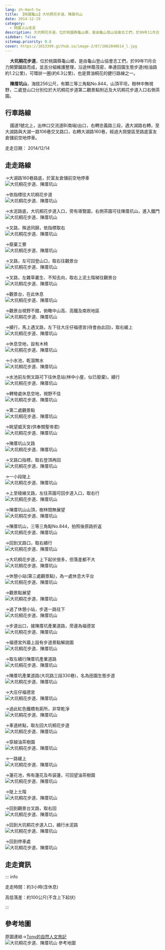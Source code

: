 ```yaml
---
lang: zh-Hant-tw
title: 【桃園龜山】大坑桐花步道、陳厝坑山
date: 2014-12-19
category: 
  - 桃園上山走走
description: 大坑桐花步道，位於桃園縣龜山鄉，是由龜山登山協會志工們，於99年11月合力開墾鋪路而成，並且分組維護整理，沿途林蔭茂密，串連田園生態步道(柏油路約1.2公里)，可環狀一圈(約6.3公里)，也是賞油桐花的健行路線之一。陳厝坑山，海拔256公尺，山頂平坦，樹林中無視野。
sidebar: false
sitemap.priority: 0.8
cover: https://1013399.github.io/image-2/87/1062840614_l.jpg
---
```


    **大坑桐花步道**，位於桃園縣龜山鄉，是由龜山登山協會志工們，於99年11月合力開墾鋪路而成，並且分組維護整理，沿途林蔭茂密，串連田園生態步道(柏油路約1.2公里)，可環狀一圈(約6.3公里)，也是賞油桐花的健行路線之一。  

    **陳厝坑山**，海拔256公尺，有顆三等三角點No.844，山頂平坦，樹林中無視野，二處登山口分別位於大坑桐花步道第二觀景點附近及大坑桐花步道入口右側茶園。

<!-- more -->

## 行車路線 
    國道1號北上，出林口交流道B(南端)出口，右轉忠義路三段，遇大湖路右轉，至大湖路與大湖一路106巷交叉路口，右轉大湖路160巷，經過大崗營區至路底富友倉儲前空地停車。

走走日期： 2014/12/14

## 走走路線
→大湖路160巷路底，於富友倉儲前空地停車  
![大坑桐花步道、陳厝坑山](https://1013399.github.io/image-2/87/1062840806_l.jpg)

→依指標往大坑桐花步道  
![大坑桐花步道、陳厝坑山](https://1013399.github.io/image-2/87/1062839306_l.jpg)

→水泥路底，大坑桐花步道入口，旁有導覽圖，右側茶園可往陳厝坑山，進入鐵門  
![大坑桐花步道、陳厝坑山](https://1013399.github.io/image-2/87/1062837250_l.jpg)

→叉路，殊途同歸，依指標取右  
![大坑桐花步道、陳厝坑山](https://1013399.github.io/image-2/87/1062839492_l.jpg)

→廢棄工寮  
![大坑桐花步道、陳厝坑山](https://1013399.github.io/image-2/87/1062840811_l.jpg)

→叉路，左可回登山口，取右往觀景台  
![大坑桐花步道、陳厝坑山](https://1013399.github.io/image-2/87/1062839784_l.jpg)

→叉路，左雜草叢生、不知去向，取右上泥土階梯往觀景台  
![大坑桐花步道、陳厝坑山](https://1013399.github.io/image-2/87/1062839504_l.jpg)

→觀景台，在此休息  
![大坑桐花步道、陳厝坑山](https://1013399.github.io/image-2/87/1062840215_l.jpg)

→觀景台視野不錯，俯瞰中山高、高鐵及南崁地區  
![大坑桐花步道、陳厝坑山](https://1013399.github.io/image-2/87/1062840614_l.jpg)

→續行，馬上遇叉路，左下往大庄仔福德宮(待會由此回)，取右緩上  
![大坑桐花步道、陳厝坑山](https://1013399.github.io/image-2/87/1062840110_l.jpg)

→休息空地，設有木椅  
![大坑桐花步道、陳厝坑山](https://1013399.github.io/image-2/87/1062837253_l.jpg)

→小水池，乾涸無水  
![大坑桐花步道、陳厝坑山](https://1013399.github.io/image-2/87/1062840710_l.jpg)

→水池前左側叉路可下往休息站(林中小屋，似已廢棄)，續行  
![大坑桐花步道、陳厝坑山](https://1013399.github.io/image-2/87/1062840812_l.jpg)

→轉彎處休息空地，視野不佳  
![大坑桐花步道、陳厝坑山](https://1013399.github.io/image-2/87/1062839096_l.jpg)

→第二處觀景點  
![大坑桐花步道、陳厝坑山](https://1013399.github.io/image-2/87/1062839912_l.jpg)

→眺望威天宮(供奉關聖帝君)  
![大坑桐花步道、陳厝坑山](https://1013399.github.io/image-2/87/1062841481_l.jpg)

→陳厝坑山叉路  
![大坑桐花步道、陳厝坑山](https://1013399.github.io/image-2/87/1062837262_l.jpg)

→叉路口指標，取右登頂再回  
![大坑桐花步道、陳厝坑山](https://1013399.github.io/image-2/87/1062839308_l.jpg)

→一小段陡上  
![大坑桐花步道、陳厝坑山](https://1013399.github.io/image-2/87/1062840895_l.jpg)

→上至稜線叉路，左往茶園可回步道入口，取右行  
![大坑桐花步道、陳厝坑山](https://1013399.github.io/image-2/87/1062841181_l.jpg)

→陳厝坑山山頂，樹林間無展望  
![大坑桐花步道、陳厝坑山](https://1013399.github.io/image-2/87/1062841281_l.jpg)

→陳厝坑山，三等三角點No.844，拍照後原路折返  
![大坑桐花步道、陳厝坑山](https://1013399.github.io/image-2/87/1062840626_l.jpg)

→回到叉路口，取右續行  
![大坑桐花步道、陳厝坑山](https://1013399.github.io/image-2/87/1062836412_l.jpg)

→大坑桐花步道，上下起伏很多，但落差都不大  
![大坑桐花步道、陳厝坑山](https://1013399.github.io/image-2/87/1062839706_l.jpg)

→休憩小站(第三處觀景點)，為一處休息大平台  
![大坑桐花步道、陳厝坑山](https://1013399.github.io/image-2/87/1062839790_l.jpg)

→觀景點展望  
![大坑桐花步道、陳厝坑山](https://1013399.github.io/image-2/87/1062841483_l.jpg)

→過了休憩小站，步道一路往下  
![大坑桐花步道、陳厝坑山](https://1013399.github.io/image-2/87/1062840824_l.jpg)

→步道出口，接陳厝坑產業道路，旁邊為福德宮  
![大坑桐花步道、陳厝坑山](https://1013399.github.io/image-2/87/1062835678_l.jpg)

→福德宮外牆上設有步道景點解說圖  
![大坑桐花步道、陳厝坑山](https://1013399.github.io/image-2/87/1062841087_l.jpg)

→取左續行陳厝坑產業道路  
![大坑桐花步道、陳厝坑山](https://1013399.github.io/image-2/87/1062839918_l.jpg)

→陳厝坑產業道路(大坑路三段330巷)，名為田園生態步道  
![大坑桐花步道、陳厝坑山](https://1013399.github.io/image-2/87/1062838839_l.jpg)

→大庄仔福德宮  
![大坑桐花步道、陳厝坑山](https://1013399.github.io/image-2/87/1062839799_l.jpg)

→過此紅色鐵橋有廁所，非常乾淨  
![大坑桐花步道、陳厝坑山](https://1013399.github.io/image-2/87/1062841095_l.jpg)

→車道終點，取左回大坑桐花步道  
![大坑桐花步道、陳厝坑山](https://1013399.github.io/image-2/87/1062840325_l.jpg)

→穿越油茶樹園  
![大坑桐花步道、陳厝坑山](https://1013399.github.io/image-2/87/1062839807_l.jpg)

→一路緩上  
![大坑桐花步道、陳厝坑山](https://1013399.github.io/image-2/87/1062839811_l.jpg)

→蓮花池，佈有蓮花及布袋蓮，可回望油茶樹園  
![大坑桐花步道、陳厝坑山](https://1013399.github.io/image-2/87/1062839715_l.jpg)

→陡上土階  
![大坑桐花步道、陳厝坑山](https://1013399.github.io/image-2/87/1062839017_l.jpg)

→回到觀景台叉路，取右回  
![大坑桐花步道、陳厝坑山](https://1013399.github.io/image-2/87/1062841098_l.jpg)

→回到大坑桐花步道入口，續行水泥路  
![大坑桐花步道、陳厝坑山](https://1013399.github.io/image-2/87/1062836425_l.jpg)

→回到停車處  
![大坑桐花步道、陳厝坑山](https://1013399.github.io/image-2/87/1062841391_l.jpg)

## 走走資訊

::: info

走走時間：約3小時(含休息)

高低落差：約100公尺(不含上下起伏)

:::

## 參考地圖
原圖連結→[Tony的自然人文旅記](http://www.tonyhuang39.com/tony0894/tony0894.html)  
![大坑桐花步道、陳厝坑山 參考地圖](https://1013399.github.io/image-2/87/1062840915_l.jpg)